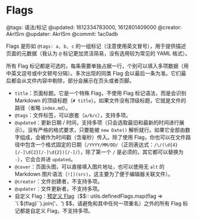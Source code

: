 # Flags

@tags: 语法/标记
@updated: 1612334783000, 1612801409000
@creator: AkrISrn
@updater: AkrISrn
@commit: 1ac0adb

Flags 是形如 `@tags: a, b, c` 的一组标记（注意使用英文冒号），用于提供描述页面的元数据（我认为 `@` 标记更加灵活简易，没有选用较为常见的 YAML 格式）。

所有 Flag 标记都是可选的，每条需要单独占据一行，个别可以填入多项数据（用中英文逗号或中文顿号分隔）。多次出现的同类 Flag 会以最后一条为准。它们最后都会从文件内容中剔除，部分会展示在页头或者页脚。

- `title`：页面标题。它是一个特殊 Flag，不使用 Flag 标记语法，而是会识别 Markdown 的顶级标题（`# title`）。如果文件没有顶级标题，它就是文件的路径（省略 `index.md`）。
- `@tags`：文件标签，可以嵌套（`a/b/c`），支持多项。
- `@updated`：更新日期 / 时间，支持多项（只会选取最旧和最新的时间进行展示）。没有严格的格式要求，只要能被 `new Date()` 解析就行。如果它全部由数字组成，会被作为时间戳（含毫秒）传入。除了使用 Flag，你也可以在文件路径中包含一个格式固定的日期（`/YYYY/MM/DD/`（正则表达式：`/\/(\d{4}[/-]\d{2}[/-]\d{2})[/-]/`），除了第一个 `/` 是必须的，其它都可以替换为 `-`），它会合并进 `updated`。
- `@cover`：页面头图，可以直接填入图片地址，也可以使用无 `alt` 的 Markdown 图片语法（`![](src)`，这主要为了便于编辑器关联文件）。
- `@creator`：文件创建者，不支持多项。
- `@updater`：文件更新者，不支持多项。
- 自定义 Flag：[预定义 Flag](/zh/api/enums.md "#h2-1")（$$:: utils.definedFlags.map(flag => `\`${flag}\``).join('、') $$，请避免和其中任何一项重名）之外的所有 Flag 标记都是自定义 Flag，不支持多项。

